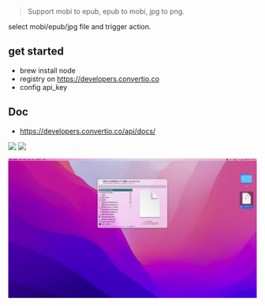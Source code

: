 > Support mobi to epub, epub to mobi, jpg to png.

select mobi/epub/jpg file and trigger action.

## get started

- brew install node
- registry on https://developers.convertio.co
- config api_key

## Doc
- https://developers.convertio.co/api/docs/



[![](https://img.shields.io/badge/version-v0.4-green?style=for-the-badge)](https://img.shields.io/badge/version-v0.4-green?style=for-the-badge)
[![](https://img.shields.io/badge/download-click-blue?style=for-the-badge)](https://github.com/alanhe421/alfred-workflows/raw/master/convertio/ConvertIO.alfredworkflow)




<!-- more -->

![](screenshots/screenshot.gif)
